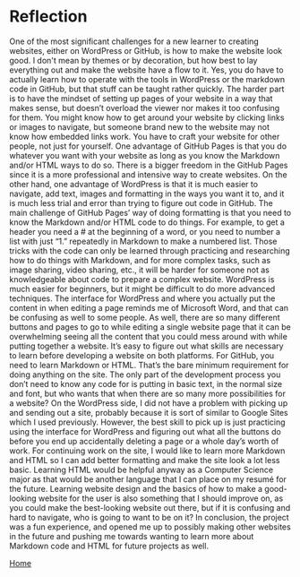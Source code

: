 # Reflection

One of the most significant challenges for a new learner to creating websites, either on WordPress or GitHub, is how to make the website look good. I don't mean by themes or by decoration, but how best to lay everything out and make the website have a flow to it. Yes, you do have to actually learn how to operate with the tools in WordPress or the markdown code in GitHub, but that stuff can be taught rather quickly. The harder part is to have the mindset of setting up pages of your website in a way that makes sense, but doesn’t overload the viewer nor makes it too confusing for them. You might know how to get around your website by clicking links or images to navigate, but someone brand new to the website may not know how embedded links work. You have to craft your website for other people, not just for yourself.
	One advantage of GitHub Pages is that you do whatever you want with your website as long as you know the Markdown and/or HTML ways to do so. There is a bigger freedom in the GitHub Pages since it is a more professional and intensive way to create websites. On the other hand, one advantage of WordPress is that it is much easier to navigate, add text, images and formatting in the ways you want it to, and it is much less trial and error than trying to figure out code in GitHub.
	The main challenge of GitHub Pages’ way of doing formatting is that you need to know the Markdown and/or HTML code to do things. For example, to get a header you need a #  at the beginning of a word, or you need to number a list with just “1.” repeatedly in Markdown to make a numbered list. Those tricks with the code can only be learned through practicing and researching how to do things with Markdown, and for more complex tasks, such as image sharing, video sharing, etc., it will be harder for someone not as knowledgeable about code to prepare a complex website. WordPress is much easier for beginners, but it might be difficult to do more advanced techniques. The interface for WordPress and where you actually put the content in when editing a page reminds me of Microsoft Word, and that can be confusing as well to some people. As well, there are so many different buttons and pages to go to while editing a single website page that it can be overwhelming seeing all the content that you could mess around with while putting together a website.
	It’s easy to figure out what skills are necessary to learn before developing a website on both platforms. For GitHub, you need to learn Markdown or HTML. That’s the bare minimum requirement for doing anything on the site. The only part of the development process you don’t need to know any code for is putting in basic text, in the normal size and font, but who wants that when there are so many more possibilities for a website? On the WordPress side, I did not have a problem with picking up and sending out a site, probably because it is sort of similar to Google Sites which I used previously. However, the best skill to pick up is just practicing using the interface for WordPress and figuring out what all the buttons do before you end up accidentally deleting a page or a whole day’s worth of work.
	For continuing work on the site, I would like to learn more Markdown and HTML so I can add better formatting and make the site look a lot less basic. Learning HTML would be helpful anyway as a Computer Science major as that would be another language that I can place on my resumé for the future. Learning website design and the basics of how to make a good-looking website for the user is also something that I should improve on, as you could make the best-looking website out there, but if it is confusing and hard to navigate, who is going to want to be on it?
	In conclusion, the project was a fun experience, and opened me up to possibly making other websites in the future and pushing me towards wanting to learn more about Markdown code and HTML for future projects as well.


[Home](index.md)
